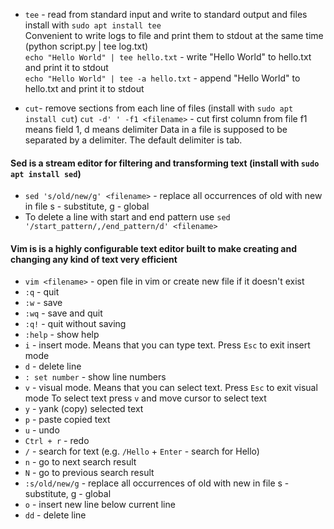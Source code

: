 - `tee` - read from standard input and write to standard output and files
          install with `sudo apt install tee`  
          Convenient to write logs to file and print them to stdout at the same time (python script.py | tee log.txt)  
          `echo "Hello World" | tee hello.txt` - write "Hello World" to hello.txt and print it to stdout  
          `echo "Hello World" | tee -a hello.txt` - append "Hello World" to hello.txt and print it to stdout  

- `cut`- remove sections from each line of files (install with `sudo apt install cut`)
         `cut -d' ' -f1 <filename>` - cut first column from file f1 means field 1, d means delimiter
         Data in a file is supposed to be separated by a delimiter. The default delimiter is tab.          

#### Sed is a stream editor for filtering and transforming text (install with `sudo apt install sed`)
- `sed 's/old/new/g' <filename>` - replace all occurrences of old with new in file s - substitute, g - global
- To delete a line with start and end pattern use `sed '/start_pattern/,/end_pattern/d' <filename>`

#### Vim is is a highly configurable text editor built to make creating and changing any kind of text very efficient
- `vim <filename>` - open file in vim or create new file if it doesn't exist
- `:q` - quit
- `:w` - save
- `:wq` - save and quit
- `:q!` - quit without saving
- `:help` - show help
- `i` - insert mode. Means that you can type text. Press `Esc` to exit insert mode
- `d` - delete line
- `: set number` - show line numbers
- `v` - visual mode. Means that you can select text. Press `Esc` to exit visual mode
        To select text press `v` and move cursor to select text 
- `y` - yank (copy) selected text
- `p` - paste copied text
- `u` - undo
- `Ctrl + r` - redo
- `/` - search for text (e.g. `/Hello` + `Enter` - search for Hello)
- `n` - go to next search result
- `N` - go to previous search result
- `:s/old/new/g` - replace all occurrences of old with new in file s - substitute, g - global
- `o` - insert new line below current line
- `dd` - delete line
<!-- ![Alt Text](images/gazebo_and_ros.png) -->
<!--img src="images/gazebo_and_ros.png" alt="Alt Text" width="300" height="200"-->